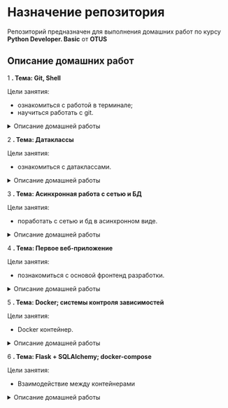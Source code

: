 # Назначение репозитория
Репозиторий предназначен для выполнения домашних работ по курсу **Python Developer. Basic** от **OTUS**

## Описание домашних работ
1 **. Тема: Git, Shell**

Цели занятия:
- ознакомиться с работой в терминале;
- научиться работать с git.

<details>
<summary>
Описание домашней работы
</summary>

* создать репозиторий на GitHub
* создать в корне репозитория README файл
* в README файле сделать описание репозитория 
* подготовить репозиторий для автоматической проверки домашек по памятке
* скопировать папку homework_01 для этой домашки
* отредактировать объявленные функции, чтобы они выполняли требуемые действия:
  - функция, которая принимает N целых чисел и возвращает список квадратов этих чисел
  - функция, которая на вход принимает список из целых чисел, и возвращает только чётные/нечётные/простые числа (выбор производится передачей дополнительного аргумента)
</details>

2 **. Тема: Датаклассы**

Цели занятия:
- ознакомиться с датаклассами.

<details>
<summary>
Описание домашней работы
</summary>

* скопируйте папку homework_02 для этой домашки
* в модуле exceptions объявите исключения
* доработайте базовый класс base.Vehicle 
* создайте датакласс Engine в модуле engine, добавьте атрибуты volume и pistons
* в модуле car,plane создайте класс Car, Plane
</details>

3 **. Тема: Асинхронная работа с сетью и БД**

Цели занятия:
- поработать с сетью и бд в асинхронном виде.

<details>
<summary>
Описание домашней работы
</summary>

* доработать модуль `jsonplaceholder_requests`:
* доработать модуль `models`:
* доработайте модуль `main`:
* добавить новые зависимости в файл `requirements.txt` в корне проекта
</details>

4 **. Тема: Первое веб-приложение**

Цели занятия:
- познакомиться с основой фронтенд разработки.

<details>
<summary>
Описание домашней работы
</summary>

* создать приложение Flask
* добавлевить страницы `/` и `/about/`
* в базовый шаблон добавить навигационную панель
* применеть стили
</details>

5 **. Тема: Docker; системы контроля зависимостей**

Цели занятия:
- Docker контейнер.

<details>
<summary>
Описание домашней работы
</summary>

* соберите зависимости для своего веб-приложения
* создайте Dockerfile с установкой зависимостей и запуском вебсервера
* допишите в заголовок файла комментарий с информацией о том, как запустить этот контейнер
</details>

6 **. Тема: Flask + SQLAlchemy; docker-compose**

Цели занятия:
- Взаимодействие между контейнерами

<details>
<summary>
Описание домашней работы
</summary>

* создайте docker-compose файл, настройте там связь базы данных и веб-приложения
* добавьте в свой проект модели. Это могут быть те же модели, что были использованы для сохранения данных с открытого API, это может быть и что-то новое
* добавьте возможность добавлять записи
* создайте страницу, на которой записи выводятся
* база данных должна быть в отдельном контейнере
*бонусом будет, если приложение будет запускаться не в debug режиме, а уже production-ready
</details>